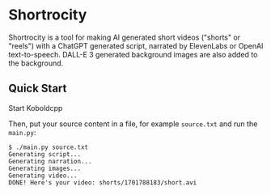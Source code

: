 # Shortrocity

Shortrocity is a tool for making AI generated short videos ("shorts" or "reels") with a ChatGPT generated script, narrated by ElevenLabs or OpenAI text-to-speech. DALL-E 3 generated background images are also added to the background.

## Quick Start

Start Koboldcpp

Then, put your source content in a file, for example `source.txt` and run the `main.py`:

```console
$ ./main.py source.txt
Generating script...
Generating narration...
Generating images...
Generating video...
DONE! Here's your video: shorts/1701788183/short.avi
``````
